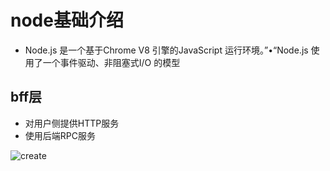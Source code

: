 # node基础介绍

* Node.js 是一个基于Chrome V8 引擎的JavaScript 运行环境。”•“Node.js 使用了一个事件驱动、非阻塞式I/O 的模型

## bff层

* 对用户侧提供HTTP服务
* 使用后端RPC服务

![create](/Occam-s-Razor.github.io/nodeSystem.jpg)